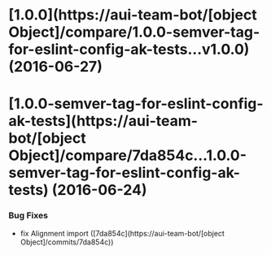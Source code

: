 <a name="1.0.0"></a>
# [1.0.0](https://aui-team-bot/[object Object]/compare/1.0.0-semver-tag-for-eslint-config-ak-tests...v1.0.0) (2016-06-27)



<a name="1.0.0-semver-tag-for-eslint-config-ak-tests"></a>
# [1.0.0-semver-tag-for-eslint-config-ak-tests](https://aui-team-bot/[object Object]/compare/7da854c...1.0.0-semver-tag-for-eslint-config-ak-tests) (2016-06-24)


### Bug Fixes

* fix Alignment import ([7da854c](https://aui-team-bot/[object Object]/commits/7da854c))



